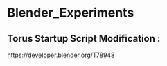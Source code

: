 # Blender_Experiments

## Torus Startup Script Modification :

https://developer.blender.org/T78948
